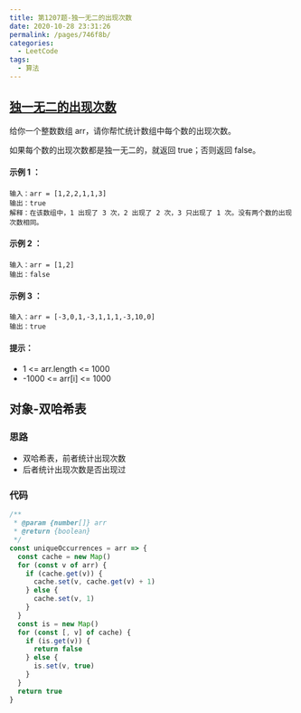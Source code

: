 ```yaml
---
title: 第1207题-独一无二的出现次数
date: 2020-10-28 23:31:26
permalink: /pages/746f8b/
categories:
  - LeetCode
tags:
  - 算法
---
```


## [独一无二的出现次数](https://leetcode-cn.com/problems/unique-number-of-occurrences/)

给你一个整数数组 arr，请你帮忙统计数组中每个数的出现次数。

如果每个数的出现次数都是独一无二的，就返回 true；否则返回 false。

#### 示例 1 ：

```
输入：arr = [1,2,2,1,1,3]
输出：true
解释：在该数组中，1 出现了 3 次，2 出现了 2 次，3 只出现了 1 次。没有两个数的出现次数相同。
```

<!-- more -->

#### 示例 2 ：

```
输入：arr = [1,2]
输出：false
```

#### 示例 3 ：

```
输入：arr = [-3,0,1,-3,1,1,1,-3,10,0]
输出：true
```

#### 提示：

- 1 <= arr.length <= 1000
- -1000 <= arr[i] <= 1000

## 对象-双哈希表

### 思路

- 双哈希表，前者统计出现次数
- 后者统计出现次数是否出现过

### 代码

```JavaScript
/**
 * @param {number[]} arr
 * @return {boolean}
 */
const uniqueOccurrences = arr => {
  const cache = new Map()
  for (const v of arr) {
    if (cache.get(v)) {
      cache.set(v, cache.get(v) + 1)
    } else {
      cache.set(v, 1)
    }
  }
  const is = new Map()
  for (const [, v] of cache) {
    if (is.get(v)) {
      return false
    } else {
      is.set(v, true)
    }
  }
  return true
}
```
